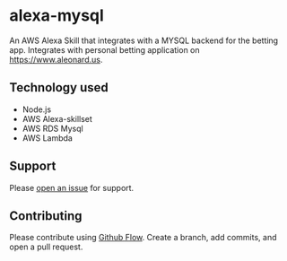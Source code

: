 # alexa-mysql
An AWS Alexa Skill that integrates with a MYSQL backend for the betting app. Integrates with personal betting application on https://www.aleonard.us.

## Technology used
* Node.js
* AWS Alexa-skillset
* AWS RDS Mysql
* AWS Lambda

## Support

Please [open an issue](https://github.com/ALeonard9/www.aleonard.us/issues/new) for support.

## Contributing

Please contribute using [Github Flow](https://guides.github.com/introduction/flow/). Create a branch, add commits, and open a pull request.
